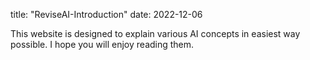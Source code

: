title: "ReviseAI-Introduction"
date: 2022-12-06

This website is designed to explain various AI concepts in easiest way possible. I hope you will enjoy reading them.
